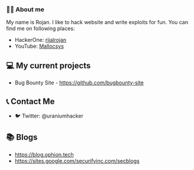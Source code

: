 ### 👨‍💻 About me

My name is Rojan. I like to hack website and write exploits for fun. You can find me on following places: 

* HackerOne: [rijalrojan](https://hackerone.com/rijalrojan)
* YouTube: [Mallocsys](https://www.youtube.com/channel/UCqMwjFq5zhEj4C8doQl1v7A)

## 💻 My current projects

* Bug Bounty Site - https://github.com/bugbounty-site

## 📞 Contact Me
* 🐦 Twitter: @uraniumhacker

## 📚 Blogs
* https://blog.ophion.tech
* https://sites.google.com/securifyinc.com/secblogs
